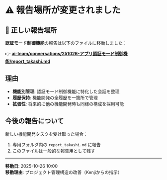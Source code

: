 # ⚠️ 報告場所が変更されました

## 📍 正しい報告場所
**認証モード制御機能**の報告は以下のファイルに移動しました：

👉 **[ai-team/conversations/251026-アプリ認証モード制御機能/report_takashi.md](./251026-アプリ認証モード制御機能/report_takashi.md)**

## 理由
- **機能別管理**: 認証モード制御機能に特化した会話を整理
- **履歴保持**: 機能開発の全履歴を一箇所で管理
- **拡張性**: 将来的に他の機能開発時も同様の構成を採用可能

## 今後の報告について
新しい機能開発タスクを受け取った場合：
1. 専用フォルダ内の `report_takashi.md` に報告
2. このファイルは一般的な報告用として残す

---

**移動日**: 2025-10-26 10:00  
**移動理由**: プロジェクト管理構造の改善（Kenjiからの指示）
